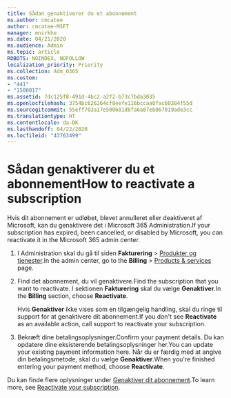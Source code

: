 ```yaml
---
title: Sådan genaktiverer du et abonnement
ms.author: cmcatee
author: cmcatee-MSFT
manager: mnirkhe
ms.date: 04/21/2020
ms.audience: Admin
ms.topic: article
ROBOTS: NOINDEX, NOFOLLOW
localization_priority: Priority
ms.collection: Adm_O365
ms.custom:
- "441"
- "1500017"
ms.assetid: 7dc125f8-491d-4bc2-a2f2-b73c7bda3035
ms.openlocfilehash: 3754bc626264cf8eefe116bccaa0fac60384f55d
ms.sourcegitcommit: 55eff703a17e500681d8fa6a87eb067019ade3cc
ms.translationtype: HT
ms.contentlocale: da-DK
ms.lasthandoff: 04/22/2020
ms.locfileid: "43763499"
---
```

# <a name="how-to-reactivate-a-subscription"></a><span data-ttu-id="ac615-102">Sådan genaktiverer du et abonnement</span><span class="sxs-lookup"><span data-stu-id="ac615-102">How to reactivate a subscription</span></span>

<span data-ttu-id="ac615-103">Hvis dit abonnement er udløbet, blevet annulleret eller deaktiveret af Microsoft, kan du genaktivere det i Microsoft 365 Administration.</span><span class="sxs-lookup"><span data-stu-id="ac615-103">If your subscription has expired, been cancelled, or disabled by Microsoft, you can reactivate it in the Microsoft 365 admin center.</span></span>
  
1. <span data-ttu-id="ac615-104">I Administration skal du gå til siden **Fakturering** \> [Produkter og tjenester](https://go.microsoft.com/fwlink/p/?linkid=842054).</span><span class="sxs-lookup"><span data-stu-id="ac615-104">In the admin center, go to the **Billing** \> [Products & services](https://go.microsoft.com/fwlink/p/?linkid=842054) page.</span></span>

2. <span data-ttu-id="ac615-105">Find det abonnement, du vil genaktivere.</span><span class="sxs-lookup"><span data-stu-id="ac615-105">Find the subscription that you want to reactivate.</span></span> <span data-ttu-id="ac615-106">I sektionen **Fakturering** skal du vælge **Genaktiver**.</span><span class="sxs-lookup"><span data-stu-id="ac615-106">In the **Billing** section, choose **Reactivate**.</span></span>

    <span data-ttu-id="ac615-107">Hvis **Genaktiver** ikke vises som en tilgængelig handling, skal du ringe til support for at genaktivere dit abonnement.</span><span class="sxs-lookup"><span data-stu-id="ac615-107">If you don't see **Reactivate** as an available action, call support to reactivate your subscription.</span></span>

3. <span data-ttu-id="ac615-108">Bekræft dine betalingsoplysninger.</span><span class="sxs-lookup"><span data-stu-id="ac615-108">Confirm your payment details.</span></span> <span data-ttu-id="ac615-109">Du kan opdatere dine eksisterende betalingsoplysninger her.</span><span class="sxs-lookup"><span data-stu-id="ac615-109">You can update your existing payment information here.</span></span> <span data-ttu-id="ac615-110">Når du er færdig med at angive din betalingsmetode, skal du vælge **Genaktiver**.</span><span class="sxs-lookup"><span data-stu-id="ac615-110">When you're finished entering your payment method, choose **Reactivate**.</span></span>

<span data-ttu-id="ac615-111">Du kan finde flere oplysninger under [Genaktiver dit abonnement](https://docs.microsoft.com/office365/admin/subscriptions-and-billing/reactivate-your-subscription).</span><span class="sxs-lookup"><span data-stu-id="ac615-111">To learn more, see [Reactivate your subscription](https://docs.microsoft.com/office365/admin/subscriptions-and-billing/reactivate-your-subscription).</span></span>